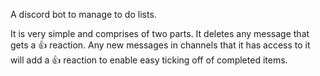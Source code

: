 A discord bot to manage to do lists.

It is very simple and comprises of two parts. 
It deletes any message that gets a 👍 reaction.
Any new messages in channels that it has access to it will add a 👍 reaction to enable easy ticking off of completed items.
